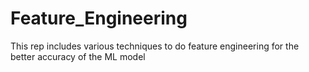 # Feature_Engineering
This rep includes various techniques to do feature engineering for the better accuracy of the ML model
